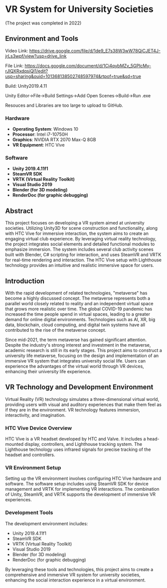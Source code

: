 # VR System for University Societies

(The project was completed in 2022)

## Environment and Tools

Video Link: https://drive.google.com/file/d/1de9_E7s38W3wW78QjCJET4J-jrLs3wpf/view?usp=drive_link

File Link: https://docs.google.com/document/d/1Ci4qybMZv_5GPIcMy-rJlQXRxdqsiQI1/edit?usp=sharing&ouid=101368138502748597974&rtpof=true&sd=true

Build: Unity2019.4.11  

Unity Editor->File->Build Settings->Add Open Scenes->Build->Run .exe

Resouces and Libraries are too large to upload to GitHub.

### Hardware

- **Operating System**: Windows 10
- **Processor**: Intel i7-10750H
- **Graphics**: NVIDIA RTX 2070 Max-Q 8GB
- **VR Equipment**: HTC Vive

### Software
- **Unity 2019.4.11f1**
- **SteamVR SDK**
- **VRTK (Virtual Reality Toolkit)**
- **Visual Studio 2019**
- **Blender (for 3D modeling)**
- **RenderDoc (for graphic debugging)**

## Abstract
This project focuses on developing a VR system aimed at university societies. Utilizing Unity3D for scene construction and functionality, along with HTC Vive for immersive interaction, the system aims to create an engaging virtual club experience. By leveraging virtual reality technology, the project integrates social elements and detailed functional modules to emphasize immersion. The system includes several club activity scenes built with Blender, C# scripting for interaction, and uses SteamVR and VRTK for real-time rendering and interaction. The HTC Vive setup with Lighthouse technology provides an intuitive and realistic immersive space for users.

## Introduction
With the rapid development of related technologies, "metaverse" has become a highly discussed concept. The metaverse represents both a parallel world closely related to reality and an independent virtual space that grows more realistic over time. The global COVID-19 pandemic has increased the time people spend in virtual spaces, leading to a greater demand for online digital environments. Technologies such as AI, XR, big data, blockchain, cloud computing, and digital twin systems have all contributed to the rise of the metaverse concept.

Since mid-2021, the term metaverse has gained significant attention. Despite the industry's strong interest and investment in the metaverse, academic research is still in its early stages. This project aims to construct a university life metaverse, focusing on the design and implementation of an immersive VR system that integrates university social life. Users can experience the advantages of the virtual world through VR devices, enhancing their university life experience.

## VR Technology and Development Environment
Virtual Reality (VR) technology simulates a three-dimensional virtual world, providing users with visual and auditory experiences that make them feel as if they are in the environment. VR technology features immersion, interactivity, and imagination.

### HTC Vive Device Overview
HTC Vive is a VR headset developed by HTC and Valve. It includes a head-mounted display, controllers, and Lighthouse tracking system. The Lighthouse technology uses infrared signals for precise tracking of the headset and controllers.

### VR Environment Setup
Setting up the VR environment involves configuring HTC Vive hardware and software. The software setup includes using SteamVR SDK for device management and VRTK for implementing VR interactions. The combination of Unity, SteamVR, and VRTK supports the development of immersive VR experiences.

### Development Tools
The development environment includes:
- Unity 2019.4.11f1
- SteamVR SDK
- VRTK (Virtual Reality Toolkit)
- Visual Studio 2019
- Blender (for 3D modeling)
- RenderDoc (for graphic debugging)

By leveraging these tools and technologies, this project aims to create a comprehensive and immersive VR system for university societies, enhancing the social interaction experience in a virtual environment.
